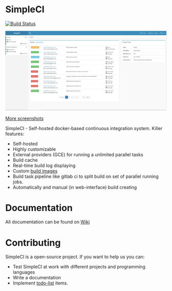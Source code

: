# SimpleCI

[![Build Status](https://travis-ci.org/simpleci/frontend.svg?branch=master)](https://travis-ci.org/simpleci/frontend)

![Dashboard](/docs/screenshots/dashboard.png?raw=true "Dashboard")

[More screenshots](https://github.com/simpleci/simpleci/wiki/Screenshots)

SimpleCI - Self-hosted docker-based continuous integration system. Killer features:
- Self-hosted
- Highly customizable
- External providers (GCE) for running a unlimited parallel tasks
- Build cache
- Real-time build log displaying
- Custom [build images](https://github.com/simpleci/simpleci/wiki/Testing-Images)
- Build task pipeline like gitlab ci to split build on set of parallel running jobs.
- Automatically and manual (in web-interface) build creating

# Documentation

All documentation can be found on [Wiki](https://github.com/simpleci/simpleci/wiki)

# Contributing
SimpleCI is a open-source project. If you want to help us you can:
- Test SimpleCI at work with different projects and programming languages
- Write a documentation
- Implement [todo-list](https://github.com/simpleci/simpleci/wiki/Todo) items.





